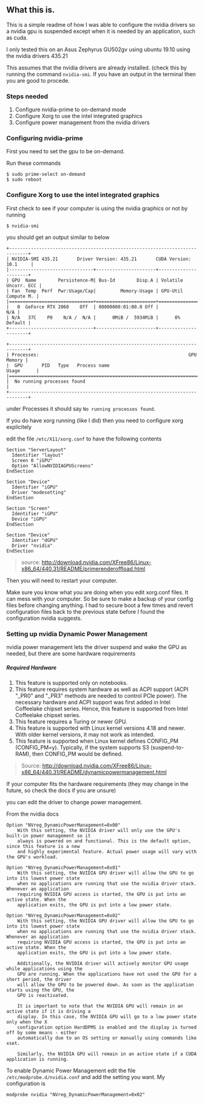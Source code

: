 ## What this is.

This is a simple readme of how I was able to configure the nvidia drivers so a nvidia gpu is suspended except when it is needed by an application, such as cuda.

I only tested this on an Asus Zephyrus GU502gv using ubuntu 19.10 using the nvidia drivers 435.21

This assumes that the nvidia drivers are already installed. (check this by running the command `nvidia-smi`.
If you have an output in the terminal then you are good to procede.


### Steps needed

1. Configure nvidia-prime to on-demand mode
1. Configure Xorg to use the intel integrated graphics
1. Configure power management from the nvidia drivers


### Configuring nvidia-prime

First you need to set the gpu to be on-demand.

Run these commands

```
$ sudo prime-select on-demand
$ sudo reboot
```

### Configure Xorg to use the intel integrated graphics

First check to see if your computer is using the nvidia graphics or not by running
```
$ nvidia-smi
```

you should get an output similar to below

```
+-----------------------------------------------------------------------------+
| NVIDIA-SMI 435.21       Driver Version: 435.21       CUDA Version: 10.1     |
|-------------------------------+----------------------+----------------------+
| GPU  Name        Persistence-M| Bus-Id        Disp.A | Volatile Uncorr. ECC |
| Fan  Temp  Perf  Pwr:Usage/Cap|         Memory-Usage | GPU-Util  Compute M. |
|===============================+======================+======================|
|   0  GeForce RTX 2060    Off  | 00000000:01:00.0 Off |                  N/A |
| N/A   37C    P0    N/A /  N/A |      0MiB /  5934MiB |      0%      Default |
+-------------------------------+----------------------+----------------------+
                                                                               
+-----------------------------------------------------------------------------+
| Processes:                                                       GPU Memory |
|  GPU       PID   Type   Process name                             Usage      |
|=============================================================================|
|  No running processes found                                                 |
+-----------------------------------------------------------------------------+
```

under Processes it should say `No running processes found`.

If you do have xorg running (like I did) then you need to configure xorg explicitely

edit the file `/etc/X11/xorg.conf` to have the following contents

```
Section "ServerLayout"
  Identifier "layout"
  Screen 0 "iGPU"
  Option "AllowNVIDIAGPUScreens"
EndSection

Section "Device"
  Identifier "iGPU"
  Driver "modesetting"
EndSection

Section "Screen"
  Identifier "iGPU"
  Device "iGPU"
EndSection

Section "Device"
  Identifier "dGPU"
  Driver "nvidia"
EndSection
```
> source: http://download.nvidia.com/XFree86/Linux-x86_64/440.31/README/primerenderoffload.html

Then you will need to restart your computer.

Make sure you know what you are doing when you edit xorg.conf files. It can mess with your computer. So be sure to make a backup of your config files before changing anything. I had to secure boot a few times and revert configuration files back to the previous state before I found the configuration nvidia suggests.

### Setting up nvidia Dynamic Power Management

nvidia power management lets the driver suspend and wake the GPU as needed, but there are some hardware requirements

##### Required Hardware

1. This feature is supported only on notebooks.
1. This feature requires system hardware as well as ACPI support (ACPI "_PR0" and "_PR3" methods are needed to control PCIe power). The necessary hardware and ACPI support was first added in Intel Coffeelake chipset series. Hence, this feature is supported from Intel Coffeelake chipset series.
1. This feature requires a Turing or newer GPU.
1. This feature is supported with Linux kernel versions 4.18 and newer. With older kernel versions, it may not work as intended.
1. This feature is supported when Linux kernel defines CONFIG_PM (CONFIG_PM=y). Typically, if the system supports S3 (suspend-to-RAM), then CONFIG_PM would be defined.
> Source: http://download.nvidia.com/XFree86/Linux-x86_64/440.31/README/dynamicpowermanagement.html


If your computer fits the hardware requirements (they may change in the future, so check the docs if you are unsure)

you can edit the driver to change power management.

From the nvidia docs
```
Option "NVreg_DynamicPowerManagement=0x00"
	With this setting, the NVIDIA driver will only use the GPU's built-in power management so it
	always is powered on and functional. This is the default option, since this feature is a new
	and highly experimental feature. Actual power usage will vary with the GPU's workload.

Option "NVreg_DynamicPowerManagement=0x01"
	With this setting, the NVIDIA GPU driver will allow the GPU to go into its lowest power state
	when no applications are running that use the nvidia driver stack. Whenever an application
	requiring NVIDIA GPU access is started, the GPU is put into an active state. When the
	application exits, the GPU is put into a low power state.

Option "NVreg_DynamicPowerManagement=0x02"
	With this setting, the NVIDIA GPU driver will allow the GPU to go into its lowest power state
	when no applications are running that use the nvidia driver stack. Whenever an application
	requiring NVIDIA GPU access is started, the GPU is put into an active state. When the
	application exits, the GPU is put into a low power state.

	Additionally, the NVIDIA driver will actively monitor GPU usage while applications using the
	GPU are running. When the applications have not used the GPU for a short period, the driver
	will allow the GPU to be powered down. As soon as the application starts using the GPU, the
	GPU is reactivated.

	It is important to note that the NVIDIA GPU will remain in an active state if it is driving a
	display. In this case, the NVIDIA GPU will go to a low power state only when the X
	configuration option HardDPMS is enabled and the display is turned off by some means - either
	automatically due to an OS setting or manually using commands like xset.

	Similarly, the NVIDIA GPU will remain in an active state if a CUDA application is running.
```

To enable Dynamic Power Management edit the file `/etc/modprobe.d/nvidia.conf`
and add the setting you want. 
My configuration is
```
modprobe nvidia "NVreg_DynamicPowerManagement=0x02"
```
